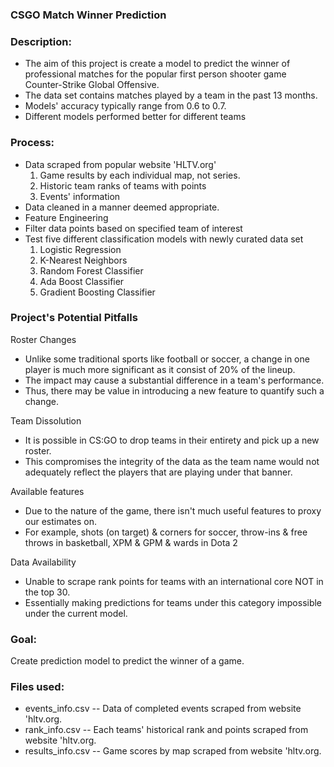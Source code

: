 ### CSGO Match Winner Prediction

### Description:

- The aim of this project is create a model to predict the winner of professional matches for the popular first person shooter game Counter-Strike Global Offensive.
- The data set contains matches played by a team in the past 13 months.
- Models' accuracy typically range from 0.6 to 0.7.
- Different models performed better for different teams

### Process:

- Data scraped from popular website 'HLTV.org'
    1. Game results by each individual map, not series.
    2. Historic team ranks of teams with points
    3. Events' information
- Data cleaned in a manner deemed appropriate. 
- Feature Engineering
- Filter data points based on specified team of interest
- Test five different classification models with newly curated data set
    1. Logistic Regression
    2. K-Nearest Neighbors
    3. Random Forest Classifier
    4. Ada Boost Classifier
    5. Gradient Boosting Classifier

### Project's Potential Pitfalls

Roster Changes
- Unlike some traditional sports like football or soccer, a change in one player is much more significant as it consist of 20% of the lineup.
- The impact may cause a substantial difference in a team's performance.
- Thus, there may be value in introducing a new feature to quantify such a change.

Team Dissolution
- It is possible in CS:GO to drop teams in their entirety and pick up a new roster.
- This compromises the integrity of the data as the team name would not adequately reflect the players that are playing under that banner.

Available features
- Due to the nature of the game, there isn't much useful features to proxy our estimates on.
- For example, shots (on target) & corners for soccer, throw-ins & free throws in basketball, XPM & GPM & wards in Dota 2

Data Availability
- Unable to scrape rank points for teams with an international core NOT in the top 30.
- Essentially making predictions for teams under this category impossible under the current model.

### Goal:

Create prediction model to predict the winner of a game.
 
### Files used:

- events_info.csv -- Data of completed events scraped from website 'hltv.org.
- rank_info.csv -- Each teams' historical rank and points scraped from website 'hltv.org.
- results_info.csv -- Game scores by map scraped from website 'hltv.org.
